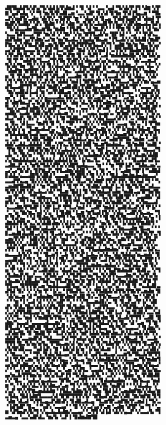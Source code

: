 ▟█▜▙▟▟▜▞▟▚▞▜▞▟▟▐▞▛▟▆▟▝▝▊▝▟▝▝▃▃▝▄▟▝▜▞▟▞▛▐▜▝▟▇▝▞▛▇▝▄▟▚▟▄▝▞▝▜▝▆▞▙▜▚▟▊▃▅▝▃▃▚▟▛▝▊▞▟▝▊▜▅▝▛▟▐▜▄▃▆▝▝▜▙▃▛▞▅▟▜▞▃▟▅▝▟▞▛▞▃▜▟▜▛▝▆▝▝▟▄▞▟▝▊▃▄▝▛▟▟▜▄▟▛▟▝▟▅▟▝▛▇▟▛▞▙▟█▞▝▟▚▝█▟▇▝▝▟▝▟▆▝▚▞▙▜▞▃▙▟▊▜▚▜▄▞▞▟▛▟▅▃▟▃▜▟▚▝▜▞▟▃▃▟▅▜▙▃▆▜▙▝▆▟▇▝▐▜▟▜▄▝▟▝▇▃▛▞▝▝▝▛▇▝▉▝▟▛▐▝▟▝▆▞▚▃▃▜▟▜▃▃▞▜▛▝▆▞▟▝▞▝▇▞▝▞▅▝▇▜▜▃▟▞▅▝█▛▐▟▝▝▃▞▝▝▛▟▚▃▟▟▜▟▅▝▄▞▛▟▆▞▃▞▆▝▅▞▆▃▟▃▚▜▄▟▄▜▙▃▅▝▐▜▃▟▞▞▄▜▟▟▊▞▆▟▛▛▇▃▚▞▞▛▇▃▛▟▊▃▆▞▙▜▛▃▙▜▟▜▛▛▇▜▄▃▛▞▜▝▄▟▇▝▇▞▆▝▆▃▜▞▄▞▃▞▟▜▛▜▃▃▃▜▞▃▛▟▝▜▃▞▜▟▛▝▇▟▝▞▛▞▅▟▐▝▃▜▜▞▛▜▙▟▅▜▜▟▟▝▚▜▚▟▜▞▙▞▚▝▚▞▟▛▐▝▅▞▚▛▇▝█▝▃▜▟▜▝▃▟▝▅▟▟▟▆▟█▞▚▜▄▜▟▞▄▝█▝▛▝▚▟▟▜▞▜▃▃▞▜▚▜▙▝▛▟▛▞▞▟▅▃▟▞▄▞▅▃▅▃▚▞▝▝▟▞▃▃▆▃▛▜▞▟▞▜▅▝▜▞▝▞▟▝▊▞▟▃▞▟▞▞▚▜▙▃▛▞▄▟▐▞▄▝▝▟▟▟▇▃▞▃▄▝▟▃▝▞▝▟▅▛▇▝▇▜▛▛▐▞▃▟▞▟▝▝▅▃▝▃▟▟▚▞▜▜▚▞▚▃▅▃▞▟▃▛▐▜▞▝▅▟▅▞▅▝▊▝▛▟▄▞▛▜▟▞▜▝▟▜▃▟▝▃▃▟▆▝▊▝▊▝▞▝▊▃▃▟▝▟▝▟▝▟▟▃▝▞▟▞▚▜▝▞▜▞▞▟▄▞▞▃▛▞▙▝▟▟▟▝▅▟▐▝▇▛▇▟▜▝▝▝▄▜▜▃▃▞▜▃▛▞▆▞▄▃▅▟▜▃▃▟▛▜▜▝▚▟▟▝▇▟▛▞▃▟▊▟▊▞▛▟█▜▄▃▙▟▊▜▚▟▜▟▞▜▛▝▃▃▃▝▇▝▇▞▄▟▉▟▐▃▟▝▆▝▄▞▛▟▉▃▅▝▄▜▜▞▆▝█▞▅▝▆▜▛▜▜▃▄▃▝▝▄▃▙▟▚▜▄▞▚▝▐▜▃▝▃▝▞▞▄▃▃▃▟▃▜▟▞▃▜▞▝▟▞▃▄▜▛▜▚▟▝▝▃▞▅▝▝▟▜▃▛▟▚▟▝▟▆▜▅▃▛▃▜▞▄▜▛▟▞▜▜▞▝▟▅▝▟▃▜▞▜▜▚▟▆▃▛▜▝▞▜▛▐▃▚▟▚▟▚▜▄▞▞▃▅▟▚▟▆▞▛▞▄▟▛▜▃▞▅▃▝▝▃▃▚▜▝▟▚▟▛▝▐▞▙▟▊▃▙▞▙▟▊▟▛▝▄▟█▞▚▃▟▞▜▟▊▞▆▜▞▃▙▃▅▝▞▝▐▝▝▃▄▃▚▃▄▞▃▝▅▜▅▛▐▞▟▃▝▞▜▞▃▟▃▞▚▟▚▝▉▞▚▝▝▞▙▝▐▝▇▝▜▟█▃▞▜▞▝▞▟▄▜▃▃▞▟▚▜▝▃▝▟▇▟▝▜▞▝▄▝▉▃▝▟▐▃▃▝▆▟▜▝▉▝▚▝▝▜▛▝▝▝▉▞▞▝▞▟█▜▜▝▃▃▄▝▇▞▃▝▐▝▛▜▅▟▞▟▞▞▄▝▜▃▆▃▟▃▛▃▝▝█▞▆▃▚▟▜▜▟▞▚▃▆▞▄▝▞▛▐▞▅▟▄▜▟▃▆▝█▃▄▜▟▃▙▟▄▜▃▟▚▃▄▝▛▞▆▟█▞▜▜▅▛▐▞▅▜▝▟▜▝▞▟▄▃▅▜▟▝▝▟▚▞▛▟▝▃▝▃▙▝▝▜▞▟▉▞▜▟█▞▝▝▚▃▆▜▟▟▃▞▄▃▜▞▃▞▚▟▆▜▛▜▙▝▆▟▅▝▃▟▜▟▟▞▃▟▟▃▟▟▟▟▝▟▊▃▚▜▚▃▜▞▙▟▐▟█▝▆▃▆▜▅▟▅▟▃▝█▞▆▟▇▝▅▟▊▝▝▛▇▝█▞▝▟▉▟▜▞▆▞▛▞▞▃▙▃▛▞▅▞▅▝▄▝▆▛▐▃▝▞▄▞▞▃▙▟▄▝▇▃▃▞▜▃▙▝▚▝▉▞▅▝▝▜▞▝▝▜▝▜▛▞▟▟▞▞▚▃▙▟▅▟▚▜▞▜▅▜▛▝▟▝▟▃▆▞▟▟█▞▄▜▅▟▟▟▄▟▞▃▜▟▟▞▄▟▟▟▐▞▙▝▐▞▅▃▜▃▝▝▅▝█▟▚▝▝▝▉▃▟▟▚▟▜▃▃▟▇▃▛▃▚▝▆▜▞▜▟▞▟▜▚▞▞▟█▜▄▟▄▃▃▝▆▝▝▝▆▝▜▛▐▟▚▝▜▟▅▃▅▞▃▃▞▃▞▜▞▟▚▝▊▛▇▃▛▃▜▜▃▟▆▞▟▟█▝▄▝▚▝▇▝▃▝▐▝▃▟▆▝▜▛▐▝▚▟█▟▊▟▟▃▚▃▃▟▉▜▞▟▉▟▝▃▃▃▆▝▛▟█▜▞▝▉▝▞▞▝▝█▟▃▟▇▟▇▟▅▟▆▃▃▞▃▃▟▜▚▃▄▝▉▞▞▞▙▜▄▝█▟▜▜▞▝▉▃▞▜▞▟▇▛▐▜▚▛▐▜▚▝▉▞▙▟▝▜▝▝▚▃▅▟▇▜▙▟▉▟▝▝▆▝▚▟▊▜▝▝█▝▛▝▚▝▊▟▇▞▄▟▄▛▐▃▜▝█▞▜▞▙▞▚▟▃▃▜▞▛▞▟▜▝▟▚▃▙▃▞▟▞▝▜▃▆▝█▟▐▝█▝▅▞▆▟▄▟▚▟▅▝▅▟▊▃▄▜▛▜▅▜▙▃▆▝▛▃▙▃▝▜▚▟▅▃▃▝▄▜▜▛▇▝▞▛▐▃▄▞▝▞▜▃▜▞▜▟▊▜▛▝▝▃▄▟█▞▝▟▆▜▞▃▝▜▝▝▇▃▜▞▟▞▅▟▝▝▉▜▝▜▚▃▜▟▜▛▇▝▟▞▆▟█▞▚▞▄▝▚▜▅▃▃▟▚▃▃▟▇▞▛▜▟▛▐▝▟▛▐▃▛▝▛▜▃▞▅▟▝▝▃▟▛▝▆▟▟▝▄▟▊▟▃▟▚▜▝▛▐▞▝▝▃▝▅▝▇▞▆▃▚▟▝▞▄▝▐▝▉▟▇▝▐▃▆▝▆▜▄▟▐▜▞▝▞▟▄▝▃▟▛▞▙▃▅▃▝▜▛▝▊▟▚▃▝▝▟▝▉▟▆▞▙▞▛▜▝▝▆▝▉▜▞▟▅▞▝▝█▝█▞▙▜▙▃▄▟▟▞▆▞▅▝▐▟▇▟▟▜▜▞▚▃▚▞▟▟▊▟▅▞▞▟▐▃▚▞▜▞▚▟▝▝▅▞▙▝▇▝▐▞▟▟▞▛▇▟▉▜▝▜▟▝▐▝▄▜▟▜▙▞▄▟▃▟▞▃▝▝▛▝▃▃▛▝▝▞▄▝▜▞▝▝▃▜▅▃▃▟▆▝█▃▄▝▝▝▊▃▅▟▊▟▄▟▊▃▞▞▜▝▊▃▟▞▄▃▆▝▃▞▝▝▐▟▟▞▆▃▜▟▞▞▅▟▉▞▚▛▇▞▛▃▜▃▅▞▛▞▛▝▐▟▊▞▛▟▝▟▚▝▅▟▝▃▚▝▄▛▇▟▞▜▟▞▅▃▝▃▆▞▛▃▜▟▚▟▜▃▛▜▜▜▞▞▄▞▟▟▉▝▟▝▆▜▃▃▜▃▃▃▛▝▉▞▟▜▞▜▚▞▚▞▚▜▄▃▅▜▃▃▞▞▛▞▃▞▛▛▐▝▊▃▄▝▝▞▞▜▟▜▚▝▚▟▐▞▟▝▄▝▜▜▄▟▄▟▆▟▅▞▝▝▛▃▆▟▛▃▜▟▚▃▅▃▃▃▙▜▞▞▝▜▝▝█▃▅▜▝▃▙▝▊▞▚▛▐▃▙▃▚▞▟▃▝▟▄▜▟▟▄▞▅▃▅▟▞▝▊▃▄▟▊▟▞▝▜▝▃▜▃▟▐▝▐▝▉▞▃▞▄▃▟▜▙▜▛▝▃▟▐▜▞▜▚▜▟▞▙▃▚▟▜▛▐▝▛▞▄▝▝▜▝▞▃▞▞▟▞▞▚▜▝▝▃▝▃▞▜▜▜▃▆▟▅▃▆▟▄▞▞▝▆▟▚▟▃▝▇▝▊▞▅▝▛▝▟▞▝▝▚▞▃▟▊▟▉▃▝▟▄▟▚▃▜▟█▜▞▝▐▝▞▜▄▛▇▟▅▟▛▝▉▟▊▃▝▞▜▞▙▟▆▟▚▜▄▞▃▃▝▟▜▟▞▃▞▝▞▜▟▜▄▞▅▞▜▃▜▞▟▜▚▃▃▟▆▞▚▞▅▜▚▞▙▞▙▃▆▞▞▟█▃▙▞▜▟▚▃▜▜▃▛▇▞▆▞▆▝▆▜▝▟█▟▟▝▅▜▅▞▟▟▇▝▚▛▇▝▛▜▜▃▄▝▉▜▜▜▛▃▅▝▅▟▟▃▃▟▊▜▄▞▚▞▛▝▐▃▚▝▄▞▚▞▝▝▉▝▊▝▚▃▙▟▊▃▟▜▟▝▉▞▝▞▝▞▆▝▛▝▐▞▃▝▐▜▙▟▜▃▝▞▃▜▜▟█▟▞▟▜▜▞▛▇▞▛▃▆▟▆▝▉▝▟▞▅▃▆▝▟▝▚▟▅▟▆▞▜▜▛▟▆▟▚▟█▝▊▞▃▜▜▞▆▃▃▞▅▜▙▝▆▝▝▟▛▟▝▝▝▝▆▝▐▝▃▟▝▟▝▝▞▞▚▟▛▝▚▝▝▝▞▜▃▃▆▟▉▞▃▝▊▝▊▃▛▃▞▛▐▞▝▟▊▟▚▝▛▟▃▜▙▞▟▟▞▞▟▜▄▜▛▝▉▞▙▟▆▝▊▝▃▟▜▜▃▃▝▝▞▜▟▜▙▃▞▟▇▞▄▞▃▞▟▜▜▟█▃▄▞▄▝▊▃▝▟▚▟▃▜▜▜▅▟▐▟▇▜▅▝▟▛▐▃▞▝▆▝▉▟▊▞▃▃▚▟▞▞▞▜▃▝▅▟▝▞▆▟█▜▞▛▇▃▚▝▃▜▅▜▞▟▄▟▊▟▆▝▉▝▟▃▟▞▛▜▜▝▃▟▊▝█▟▆▞▚▃▃▟▝▃▃▃▃▟▃▃▆▞▃▝▐▜▄▜▙▞▜▜▄▜▟▃▛▞▜▝▉▃▝▟▝▃▅▝▜▝▇▝▉▜▃▟▞▝▅▜▛▟▊▝█▃▞▟▅▜▝▞▅▜▄▞▛▟▐▞▜▃▄▝▜▞▜▞▚▃▄▃▞▝▊▟▆▞▚▃▛▟▅▜▙▝▉▝▇▟█▝▛▝▜▃▛▞▅▜▚▝▆▛▐▟▟▞▆▟▛▟▆▃▛▞▟▃▆▟▞▟▞▜▚▟▟▟▜▞▃▃▅▟▛▟▝▜▟▃▃▃▛▟▝▜▚▟▄▞▄▜▚▞▞▝▚▜▚▝▄▜▙▃▟▝▊▝▃▃▙▝▜▜▜▝█▃▜▞▅▞▅▜▄▝▛▜▙▃▅▞▟▝▅▞▄▞▛▝▊▞▜▟▅▜▛▝▞▞▛▜▜▝▊▃▆▜▚▞▙▜▛▟▊▃▃▝▚▟▐▟▚▝▇▝▐▟▞▟▐▞▅▝▐▞▙▞▟▃▆▝▐▝▞▃▝▟▊▃▞▃▞▟▊▞▞▝▇▃▃▝▄▝▝▜▚▝▊▟▄▜▟▃▄▞▚▞▙▞▟▝▄▟▜▃▆▃▄▞▃▃▆▜▞▜▙▃▙▜▛▜▜▟▐▝▛▞▛▃▆▞▜▞▛▝▛▟▚▜▄▃▝▞▙▃▄▝▅▞▞▟▅▟█▟▟▞▞▟▃▃▆▞▜▞▆▟▆▜▄▞▙▟▚▟▇▃▞▃▚▝▟▞▙▃▞▟▛▝▃▟▄▝▝▜▃▃▚▃▜▝▆▝▄▝▞▜▜▃▅▞▟▜▄▃▞▞▝▝▄▞▞▃▛▟▞▜▟▞▆▃▝▃▝▃▅▝▞▟▜▃▝▃▄▟▞▝▇▞▛▞▞▛▐▞▅▞▜▞▙▞▆▃▄▞▅▃▙▜▜▜▅▞▅▝▟▞▄▜▃▛▐▜▝▜▞▟▄▃▟▞▙▝▝▃▛▞▝▝█▟▅▝▄▝▛▟▉▟▉▞▞▝█▃▝▝▄▟▄▞▄▃▟▃▃▝▇▜▙▝▃▞▜▜▝▝▝▝▊▟▄▟▄▟▅▞▝▝▇▞▙▃▄▝▅▟▆▝▚▝▝▟▞▞▟▃▚▜▞▟▆▃▞▃▅▝▜▝▞▝▜▞▟▞▚▜▙▝▅▟▛▟▝▝▝▞▟▃▟▃▝▞▞▃▛▝▛▞▞▛▇▃▅▟▟▟▆▝▐▜▟▃▜▟▆▞▙▜▝▜▅▝█▟▐▟▝▃▅▟▆▛▇▞▞▟▄▞▆▃▜▟▄▝█▟▐▟▇▜▃▃▃▞▟▝▉▜▛▜▜▜▚▜▞▝▇▜▄▟▚▞▅▞▞▟▊▝▇▞▆▛▇▝▊▜▝▟▆▝▟▃▟▝▚▜▜▃▄▃▛▟▊▟▚▝▊▟▉▃▟▃▄▝▜▃▆▜▛▃▅▛▇▞▛▃▆▟▐▝▜▞▃▝▐▟▜▟▛▝▉▃▝▝▚▟▚▝▃▃▄▞▝▝█▝▞▞▃▞▄▞▛▃▆▝▃▟▆▝▟▜▛▝▅▝▜▝▝▃▆▝▟▜▅▟▚▜▞▜▝▞▄▃▙▃▙▟▇▞▃▃▄▞▝▃▜▜▝▟▐▟▝▟▞▞▄▃▛▝▞▃▃▞▙▝▜▃▅▃▄▝▃▃▚▟▛▟▃▝▆▞▙▝▃▛▐▝▉▟▆▟▇▜▉
